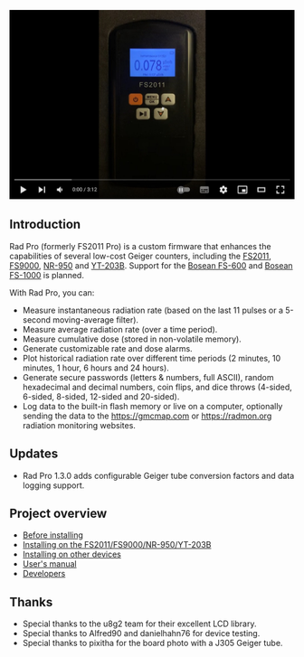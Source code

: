 [![Rad Pro Demonstration](docs/img/radpro-video.jpg)](https://www.youtube.com/watch?v=7dpVG1jSLn8)

## Introduction

Rad Pro (formerly FS2011 Pro) is a custom firmware that enhances the capabilities of several low-cost Geiger counters, including the [FS2011](https://www.amazon.com/s?k=fs2011), [FS9000](https://www.amazon.com/s?k=fs9000), [NR-950](https://www.amazon.com/s?k=nr950) and [YT-203B](https://www.amazon.com/s?k=yt-203b). Support for the [Bosean FS-600](https://www.bosean.net/products/nuclear_radiation_detector.html) and [Bosean FS-1000](https://www.bosean.net/products/FS-1000_nuclear_radiation_detector.html) is planned.

With Rad Pro, you can:

* Measure instantaneous radiation rate (based on the last 11 pulses or a 5-second moving-average filter).
* Measure average radiation rate (over a time period).
* Measure cumulative dose (stored in non-volatile memory).
* Generate customizable rate and dose alarms.
* Plot historical radiation rate over different time periods (2 minutes, 10 minutes, 1 hour, 6 hours and 24 hours).
* Generate secure passwords (letters & numbers, full ASCII), random hexadecimal and decimal numbers, coin flips, and dice throws (4-sided, 6-sided, 8-sided, 12-sided and 20-sided).
* Log data to the built-in flash memory or live on a computer, optionally sending the data to the https://gmcmap.com or https://radmon.org radiation monitoring websites.

## Updates

* Rad Pro 1.3.0 adds configurable Geiger tube conversion factors and data logging support.

## Project overview

* [Before installing](docs/legal.md)
* [Installing on the FS2011/FS9000/NR-950/YT-203B](docs/install-fs2011.md)
* [Installing on other devices](docs/install-other.md)
* [User's manual](docs/manual.md)
* [Developers](docs/developers.md)

## Thanks

* Special thanks to the u8g2 team for their excellent LCD library.
* Special thanks to Alfred90 and danielhahn76 for device testing.
* Special thanks to pixitha for the board photo with a J305 Geiger tube.
